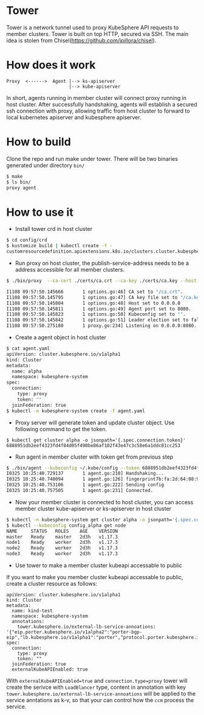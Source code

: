 # Tower

Tower is a network tunnel used to proxy KubeSphere API requests to member clusters. Tower is built on top HTTP, secured via SSH. The main idea is stolen from Chisel(https://github.com/jpillora/chisel).

# How does it work

    Proxy  <------>  Agent |--> ks-apiserver  
                           |--> kube-apiserver

In short, agents running in member cluster will connect proxy running in host cluster. After successfully handshaking, agents will establish a secured ssh connection with proxy, allowing traffic from host cluster to forward to local kubernetes apiserver and kubesphere apiserver.

# How to build
Clone the repo and run make under tower. There will be two binaries generated under directory `bin/`
```bash
$ make
$ ls bin/
proxy agent
```

# How to use it
* Install tower crd in host cluster
```bash
$ cd config/crd
$ kustomize build | kubectl create -f -
customresourcedefinition.apiextensions.k8s.io/clusters.cluster.kubesphere.io created
```
* Run proxy on host cluster, the publish-service-address needs to be a address accessible for all member clusters.
```bash
$ ./bin/proxy  --ca-cert ./certs/ca.crt --ca-key ./certs/ca.key --host 0.0.0.0 --port 8080 --publish-service-address 192.168.100.3 --kubeconfig ~/.kube/config

I1108 09:57:50.145666       1 options.go:46] CA set to "/ca.crt".
I1108 09:57:50.145795       1 options.go:47] CA key file set to "/ca.key".
I1108 09:57:50.145804       1 options.go:48] Host set to 0.0.0.0
I1108 09:57:50.145811       1 options.go:49] Agent port set to 8080.
I1108 09:57:50.145823       1 options.go:50] Kubeconfig set to "".
I1108 09:57:50.145842       1 options.go:51] Leader election set to false
I1108 09:57:50.275180       1 proxy.go:234] Listening on 0.0.0.0:8080...
```
* Create a agent object in host cluster
```bash
$ cat agent.yaml    
apiVersion: cluster.kubesphere.io/v1alpha1
kind: Cluster
metadata:
  name: alpha
  namespace: kubesphere-system
spec:
  connection:
    type: proxy
    token: ""
  joinFederation: true
$ kubectl -n kubesphere-system create -f agent.yaml
```

* Proxy server will generate token and update cluster object. Use following command to get the token.
```
$ kubectl get cluster alpha -o jsonpath='{.spec.connection.token}'
6888951db2eef4323fd4f84d05f490be86af102f43e47c3c58e6a1ddc81cc253
```

* Run agent in member cluster with token get from previous step
```bash
$ ./bin/agent --kubeconfig ~/.kube/config --token 6888951db2eef4323fd4f84d05f490be86af102f43e47c3c58e6a1ddc81cc253 --name alpha --v 4
I0325 10:25:40.729137       1 agent.go:210] Handshaking...
I0325 10:25:40.748094       1 agent.go:126] fingerprint7b:fa:2d:64:08:95:4d:d4:74:18:3e:78:39:03:76:ce
I0325 10:25:40.753106       1 agent.go:222] Sending config
I0325 10:25:40.757505       1 agent.go:231] Connected.
```

* Now your member cluster is connected to host cluster, you can access member cluster kube-apiserver or ks-apiserver in host cluster
```bash
$ kubectl -n kubesphere-system get cluster alpha -o jsonpath='{.spec.connection.kubeconfig}' | base64 -d > config_alpha
$ kubectl --kubeconfig config_alpha get node 
NAME     STATUS   ROLES    AGE    VERSION
master   Ready    master   2d3h   v1.17.3
node1    Ready    worker   2d3h   v1.17.3
node2    Ready    worker   2d3h   v1.17.3
node3    Ready    worker   2d3h   v1.17.3
```

* Use tower to make a member cluster kubeapi accessable to public
  
If you want to make you member cluster kubeapi accessable to public, create a cluster resource as follows:

```
apiVersion: cluster.kubesphere.io/v1alpha1
kind: Cluster
metadata:
  name: kind-test
  namespace: kubesphere-system
  annotations:
    tower.kubesphere.io/external-lb-service-annoations: '{"eip.porter.kubesphere.io/v1alpha2":"porter-bgp-eip","lb.kubesphere.io/v1alpha1":"porter","protocol.porter.kubesphere.io/v1alpha1":"bgp"}'
spec:
  connection:
    type: proxy
    token: ""
  joinFederation: true
  externalKubeAPIEnabled: true
```

With `externalKubeAPIEnabled=true` and `connection.type=proxy` tower will create the serivce with `LoadBlancer` type, content in annotation with key `tower.kubesphere.io/external-lb-service-annoations` will be applied to the service anntations as k-v, so that your can control how the `ccm` process the service.